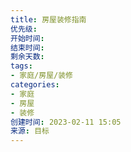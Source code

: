 ```yaml
---
title: 房屋装修指南
优先级: 
开始时间: 
结束时间: 
剩余天数: 
tags: 
- 家庭/房屋/装修
categories:
- 家庭
- 房屋
- 装修
创建时间: 2023-02-11 15:05
来源: 目标
---
```

